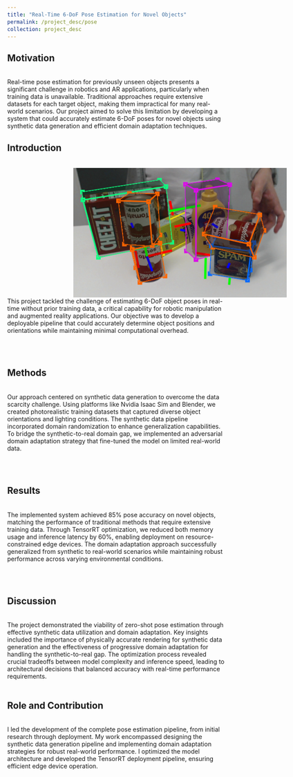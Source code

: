 ```yaml
---
title: "Real-Time 6-DoF Pose Estimation for Novel Objects"
permalink: /project_desc/pose
collection: project_desc
---
```


<h2>Motivation</h2><br>
Real-time pose estimation for previously unseen objects presents a significant challenge in robotics and AR applications, particularly when training data is unavailable. Traditional approaches require extensive datasets for each target object, making them impractical for many real-world scenarios. Our project aimed to solve this limitation by developing a system that could accurately estimate 6-DoF poses for novel objects using synthetic data generation and efficient domain adaptation techniques.

<h2>Introduction</h2><br>
<div style="width: 800px; height: 300px; border-radius: 15px; overflow: hidden; text-align: center;">
    <img src="../images/pose_1.png" alt="Project Image" style="width: 100%; height: 100%; object-fit: contain;">
</div>
This project tackled the challenge of estimating 6-DoF object poses in real-time without prior training data, a critical capability for robotic manipulation and augmented reality applications. Our objective was to develop a deployable pipeline that could accurately determine object positions and orientations while maintaining minimal computational overhead.

<br><br>
<h2>Methods</h2><br>
Our approach centered on synthetic data generation to overcome the data scarcity challenge. Using platforms like Nvidia Isaac Sim and Blender, we created photorealistic training datasets that captured diverse object orientations and lighting conditions. The synthetic data pipeline incorporated domain randomization to enhance generalization capabilities. To bridge the synthetic-to-real domain gap, we implemented an adversarial domain adaptation strategy that fine-tuned the model on limited real-world data.

<br><br>
<h2>Results</h2><br>
The implemented system achieved 85% pose accuracy on novel objects, matching the performance of traditional methods that require extensive training data. Through TensorRT optimization, we reduced both memory usage and inference latency by 60%, enabling deployment on resource-constrained edge devices. The domain adaptation approach successfully generalized from synthetic to real-world scenarios while maintaining robust performance across varying environmental conditions.
 
<br><br>
<h2>Discussion</h2><br>
The project demonstrated the viability of zero-shot pose estimation through effective synthetic data utilization and domain adaptation. Key insights included the importance of physically accurate rendering for synthetic data generation and the effectiveness of progressive domain adaptation for handling the synthetic-to-real gap. The optimization process revealed crucial tradeoffs between model complexity and inference speed, leading to architectural decisions that balanced accuracy with real-time performance requirements.
<br><br>

<h2>Role and Contribution</h2><br>
I led the development of the complete pose estimation pipeline, from initial research through deployment. My work encompassed designing the synthetic data generation pipeline and implementing domain adaptation strategies for robust real-world performance. I optimized the model architecture and developed the TensorRT deployment pipeline, ensuring efficient edge device operation.
<br><br>
<!-- <div style="width: 800px; height: 500px; border-radius: 15px; overflow: hidden; text-align: center;">
    <img src="../images/RAG/RAG_App.png" alt="Project Image" style="width: 100%; height: 100%; object-fit: contain;">
</div> -->
